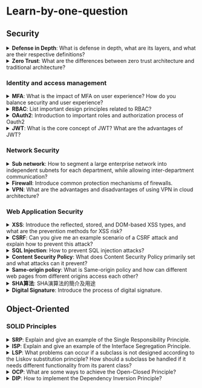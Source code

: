 # Learn-by-one-question

<h2>Security</h2>

<details id='defenseInDepth'>
  <summary><b>Defense in Depth</b>: What is defense in depth, what are its layers, and what are their respective definitions?</summary>
<br>
<b>Answer:</b>  

- Physical: Ensuring the security of devices in the physical world
- Identity & access: Ensuring that data access is in compliance with authentication and authorization, with RBAC as the standard
- Perimeter: Defending against DDOS attacks, firewall protection
- Network: Allowing access only from necessary IP ranges, subnet segmentation
- Compute: Ensuring that the operating system is up-to-date and free from malicious code
- Application: Ensuring that the program has no security vulnerabilities and does not store sensitive data
- Data: Ensuring that data access is protected
</details>

<details>
  <summary><b>Zero Trust</b>: What are the differences between zero trust architecture and traditional architecture?</summary>
<br>
<b>Answer:</b> 

In traditional architecture, firewalls and identity authentication are only set up at the network boundary, and the identity of the user is trusted once they enter the internal network.

In contrast, zero trust architecture involves cutting up the network into multiple layers and assuming that the previous layer may have already been penetrated. Firewalls, whitelists, account security authentication, and the principle of least privilege are still implemented between different layers and services. Dangerous signs are constantly monitored and MFA is usually set up at the network boundary.
</details>

### Identity and access management

<details id='MFA'>
  <summary><b>MFA</b>: What is the impact of MFA on user experience? How do you balance security and user experience?</summary>
<br>
<b>Answer:</b>  

MFA requires users to go through multiple verification methods, which can negatively impact user experience. To balance security and user experience, simplified authentication methods such as Passwordless can be used, which can utilize mobile devices or fingerprint verification to confirm user identity. Another approach is to use Conditional Access, which intelligently assesses the user's location and behavior and requires additional verification if there is a higher level of suspicion.
</details>

<details id='RBAC'>
  <summary><b>RBAC</b>: List important design principles related to RBAC?</summary>
<br>
<b>Answer:</b>  

- Role-Based Access Control (RBAC): Replaces the traditional action-based access control framework with an abstracted system of roles, which are assigned specific permissions for system resources. User access is then granted according to the roles assigned to them, thereby reducing complexity and minimizing the risk of errors.
- Least Privilege: Users should be granted only the minimum permissions necessary for them to perform their assigned tasks, to minimize the security risks associated with granting excessive privileges.
- Separation of Duties: Reduces the risk of a particular role being compromised or abused by internal members by minimizing the overlap of permissions between different roles.
- Layered Access Control: Establishes different levels of control based on the importance and sensitivity of resources, with caution exercised when granting high-level permissions to reduce the risk of misuse or leakage of high-risk resources.
</details>



<details id='OAuth2'>
  <summary><b>OAuth2</b>: Introduction to important roles and authorization process of Oauth2</summary>
<br>
<b>Answer:</b>  

Roles include: client, resource provider, authorization provider
Authorization process:

1. The client requests resources from the resource provider.
2. The resource provider determines that the client does not have permission to access the requested data and redirects the client to the authorization provider.
3. The client completes identity authentication with the authorization provider, who then issues an Access Token signed with its private key.
4. The client uses the Access Token to request resources from the resource provider.
5. The resource provider verifies the validity and contents of the Access Token using a public key and allows access to the resources if it is valid and its content and expiration are correct.
</details>


<details id='JWT'>
  <summary><b>JWT</b>: What is the core concept of JWT? What are the advantages of JWT?</summary>
<br>
<b>Answer:</b>  

The core concept of JWT is to store authorization information and signature content together in an open standard, making it easy to exchange this authorization information.

Advantages:
- Stateless: JWT itself contains authorization information and signature content, and the server does not need to store additional information, which improves server fault tolerance and scalability.
- High security: JWT contains signature information to prevent data tampering.
- Cross-domain usage: JWT can be used for cross-domain authentication by placing it in the Authorization header of the HTTP header.
- Cross-platform usage: JWT uses the standard JSON format, which is easy to generate and verify in various environments.
- Extensible: JWT can place custom attributes to provide more authorization information.
</details>

### Network Security

<details id='sub-network'>
  <summary><b>Sub network</b>: How to segment a large enterprise network into independent subnets for each department, while allowing inter-department communication?</summary>
<br>
<b>Answer:</b>  

- Segmentation: Divide the network into subnets according to the estimated size of each department.
- Linking: Determine the connectivity requirements between departments, estimate the traffic size, and set up sufficient routers.
- Redundancy: Automatically switch to backup networks and routers when service disruption is detected.
- Security:
  - Set up firewalls between domains, open IP whitelist for communication, and retain network transmission records.
  - IDS (Intrusion Detection System): Monitor network traffic to detect intrusion threats.
  - IPS (Intrusion Prevention System): Monitor network devices to detect suspicious traffic and commands.
</details>


<details id='firewall'>
  <summary><b>Firewall</b>: Introduce common protection mechanisms of firewalls.</summary>
<br>
<b>Answer:</b>  

- Layer 4 firewall
    - Allow specific IP addresses
    - Allow specific ports
- Layer 7 firewall
    - Allow specific URLs
    - Allow specific headers
    - Web application firewall
        - Check for attack strings such as XSS, SQL injection, etc.
    - Stateful firewall
        - Record the behavior of this IP address before and after to determine if there is any risk.
</details>



<details id='vpn'>
  <summary><b>VPN</b>: What are the advantages and disadvantages of using VPN in cloud architecture?</summary>
<br>
<b>Answer:</b>  

Advantages:

- It can establish secure encrypted connections over public networks.
- It can establish communication between multiple private networks in different regions.
- It allows remote workers to securely connect to private networks.
- It can provide an additional layer of security protection for network applications.

Disadvantages:

- Encryption and decryption require computational resources, which can slow down transmission speed.
- The technology is more complex and requires additional devices, resulting in higher management and setup costs.
- VPN facilities are vulnerable to network attacks such as DDOS.
</details>

### Web Application Security

<details id='xss'>
  <summary><b>XSS</b>: Introduce the reflected, stored, and DOM-based XSS types, and what are the prevention methods for XSS risk?</summary>
<br>
<b>Answer:</b>  

- Reflected: A type of XSS where a hyperlink URL, cookie, or form contains an XSS string. If the backend dynamically composes a frontend webpage with this data, the XSS program will be executed when the page is displayed.
- Stored: A type of XSS where a database stores an XSS string, and when the database data is dynamically composed to form a frontend webpage, the webpage will execute the XSS program.
- DOM-based: A type of XSS where an AJAX response returns an XSS string, and when this string is directly inserted into the webpage DOM, the webpage will execute the XSS program.

**The prevention methods for XSS risk include:**

- Using CSP (Content Security Policy) to limit the execution of risky content on webpages.
- Performing HTML encoding on output data to avoid displaying risky content.
- Checking the data transmitted to the backend to avoid using or storing risky content.
</details>

<details id='CSRF'>
  <summary><b>CSRF</b>: Can you give me an example scenario of a CSRF attack and explain how to prevent this attack?</summary>
<br>
<b>Answer:</b>  

Example scenario:
Background: A user is logged in to the target website, and the browser stores the website's cookie.
Attack: The user visits a high-risk website that sends a request with attack content to the attacker's website through an image or hyperlink. As the request contains the cookie obtained during login, the target website trusts the request, and therefore falls victim to the attack.

To prevent this attack, the following methods can be used:

1. The server-side should check if the 'Origin' in the request header is from the same domain. If it fails, the request should be discarded.
2. The server-side should generate a CSRF token when creating the webpage, which is stored in the session rather than a cookie. Each request must carry this token to determine if it is from the correct webpage.
</details>

<details id='sql-injection'>
  <summary><b>SQL Injection</b>: How to prevent SQL injection attacks?</summary>
<br>
<b>Answer:</b>  

SQL injection attacks occur when untrusted variables are directly concatenated into SQL strings. If these variables contain attack content, the database may be attacked or unauthorized data may be retrieved. There are two ways to avoid SQL injection:

1. Do not directly concatenate untrusted variables into SQL strings. Instead, use a component to pass variables. For example, in Java, PreparedStatement can be used to pass variables:
    
    Example of code with SQL injection risk:
    
    ```java
    String title = request.getParameter("title"); // variable from front-end
    String sql = "SELECT * FROM booking WHERE title = " + title;
    Statement stmt = conn.createStatement();
    stmt.executeQuery(sql);
    ```
    
    Corrected example:
    
    ```java
    String title = request.getParameter("title"); // variable from front-end
    String sql = "SELECT * FROM booking WHERE title = ?";
    PreparedStatement stmt = conn.prepareStatement(sql);
    stmt.setString(1, title);
    stmt.executeQuery();
    ```
    
2. Check whether untrusted variables contain dangerous strings or unexpected content, such as single quotes, semicolons, etc. If they contain dangerous strings, throw an error or perform appropriate processing.
</details>


<details id='csp'>
  <summary><b>Content Security Policy</b>: What does Content Security Policy primarily set and what attacks can it prevent?</summary>
<br>
<b>Answer:</b>  

Content Security Policy (CSP) can separately set the sources that various resources are allowed to load from, whether inline JS and CSS are allowed, and whether only HTTPS requests are allowed. CSP can prevent attacks such as XSS and CSRF.
</details>


<details id='same-origin-policy'>
  <summary><b>Same-origin policy</b>: What is Same-origin policy and how can different web pages from different origins access each other?</summary>
<br>
<b>Answer:</b>  

Same-origin policy is a browser security mechanism that prevents JavaScript from accessing cookies, DOM, localStorage, indexedDB from other domains. Calls to other domains using AJAX are also restricted to reduce the risk of XSS, cookie leakage, and other external attacks. To access resources from other domains, Cross-Origin Resource Sharing (CORS) can be used. CORS adds Access-Control-Allow-Origin to response headers to allow resources from other domains to be accessed.
</details>


<details id='SHA'>
  <summary><b>SHA算法</b>: SHA演算法的簡介及用途</summary>
<br>
<b>Answer:</b>  

Introduction:
- SHA (Security Hash Algorithm) is a type of Hash algorithm.
- There are various implementations of SHA algorithms, such as SHA-1, SHA-2, SHA-3.
- Its purpose is to generate a fixed-length digest (digit) by compression and transformation.
- Its characteristic is that the same original text will produce a fixed Hash value, and the original content cannot be reverse-engineered from the Hash value.

Application:
- Digital signature: Generate a Hash value for the content, encrypt and merge the content with a private key, and send it to verify that the content has not been tampered with.
- Password storage: Convert the password to a Hash value and store it in the database. When the user logs in, the input password is converted to a Hash value for comparison and verification. Even if a hacker obtains database access, the password cannot be leaked because the database stores an irreversibly hashed value.
</details>


<details id='digital-signature'>
  <summary><b>Digital Signature</b>: Introduce the process of digital signature.</summary>
<br>
<b>Answer:</b>  

1. The sender uses a Hash algorithm to generate a digital digest of the original file content.
2. The sender encrypts the digital digest with their private key to create a digital signature.
3. The recipient decrypts the digital signature using the sender's public key to obtain the digital digest.
4. The recipient uses the same Hash algorithm to generate a digital digest of the received file content.
5. The recipient compares the two digital digests to verify the file is the original, unaltered document and that it was created by a trusted source.
</details>


<h2 id="object-oriented">Object-Oriented</h2>

### SOLID Principles

<details id='SRP'>
  <summary><b>SRP</b>: Explain and give an example of the Single Responsibility Principle.</summary>
<br>
<b>Answer:</b>  

A piece of code, such as a class, interface, or function, should only be responsible for a single responsibility in order to reduce coupling, improve readability, maintainability, and testability. For example, in a book order system, order management, order validation, and order SQL should be separated into different classes.
</details>


<details id='ISP'>
  <summary><b>ISP</b>: Explain and give an example of the Interface Segregation Principle.</summary>
<br>
<b>Answer:</b>  

In order to improve the readability and maintainability of code, classes should not be forced to implement methods that they do not need. Therefore, if in some cases, some methods of an interface are not needed to be implemented, that interface should be split into multiple interfaces. For example, if there is an interface called DataManager that is responsible for querying and modifying data, but in some cases only the querying methods is needed, then DataManager should be split into two interfaces: DataReader and DataModifier.
</details>

<details id='LSP'>
  <summary><b>LSP</b>: What problems can occur if a subclass is not designed according to the Liskov substitution principle? How should a subclass be handled if it needs different functionality from its parent class?</summary>
<br>
<b>Answer:</b>  

If a subclass is not designed according to the Liskov substitution principle, there may be conflicts with the behavior of the parent class that can cause errors in calling programs. A subclass should maintain the same behavior as its parent class, with additional details as needed. If different functionality is truly needed, it is best to create a new class instead of inheriting from the parent class.
</details>

<details id='OCP'>
  <summary><b>OCP</b>: What are some ways to achieve the Open-Closed Principle?</summary>
<br>
<b>Answer:</b>  

The Open-Closed Principle states that software entities should be open for extension but closed for modification. To achieve this principle, we can use inheritance, polymorphism, or design patterns, among other ways.

Specifically, some common ways include:
1. Inheritance: Subclasses can inherit existing functionality from parent classes and override only the differences. Implementing interfaces can also achieve similar results.
2. Polymorphism: The same method can have different implementations depending on the input value. This allows for handling different cases without changing existing methods.
3. There are many classic solutions in design patterns that are designed for flexible design, such as using the Builder pattern to provide a flexible way of building objects, using the Decorator pattern to dynamically add additional functionality, and using Dependency Injection to extract changing logic into independent interfaces that are implemented differently based on the input interface, resulting in different processing logic.
</details>


<details id='DIP'>
  <summary><b>DIP</b>: How to implement the Dependency Inversion Principle?</summary>
<br>
<b>Answer:</b>  

The Dependency Inversion Principle refers to the practice of high-level modules using interfaces instead of specific classes when interacting with components, in order to reduce coupling.
There are two ways to implement this principle:

1. Dependency Injection: Components specify the interfaces they return, and determine the implementation classes dynamically when used, instead of being determined by the high-level module. Alternatively, the component provides a setter method.
2. Dependency Lookup: The container management mechanism, such as Spring, dynamically returns the implementation objects of the specified class.
</details>

<!--Template
<details id=''>
  <summary><b></b>: </summary>
<br>
<b>Answer:</b>  


</details>
-->
